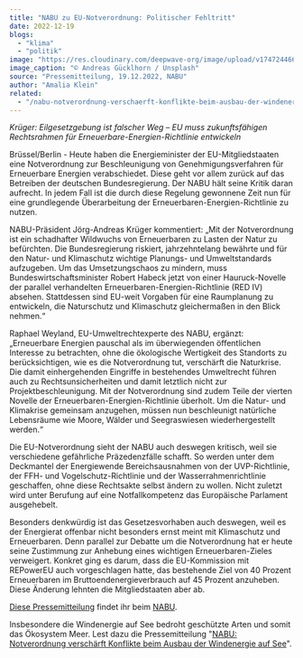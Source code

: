 ```yaml
---
title: "NABU zu EU-Notverordnung: Politischer Fehltritt"
date: 2022-12-19
blogs: 
  - "klima"
  - "politik"
image: "https://res.cloudinary.com/deepwave-org/image/upload/v1747244661/deepwave.org/eu-nordverordnung_erneuerbare_energien_solaranlage_offingen_andreas-gucklhorn-unsplash-scaled.jpg"
image_caption: "© Andreas Gücklhorn / Unsplash"
source: "Pressemitteilung, 19.12.2022, NABU"
author: "Amalia Klein"
related: 
  - "/nabu-notverordnung-verschaerft-konflikte-beim-ausbau-der-windenergie-auf-see/"
---
```


_Krüger: Eilgesetzgebung ist falscher Weg – EU muss zukunftsfähigen Rechtsrahmen für Erneuerbare-Energien-Richtlinie entwickeln_

Brüssel/Berlin - Heute haben die Energieminister der EU-Mitgliedstaaten eine Notverordnung zur Beschleunigung von Genehmigungsverfahren für Erneuerbare Energien verabschiedet. Diese geht vor allem zurück auf das Betreiben der deutschen Bundesregierung. Der NABU hält seine Kritik daran aufrecht. In jedem Fall ist die durch diese Regelung gewonnene Zeit nun für eine grundlegende Überarbeitung der Erneuerbaren-Energien-Richtlinie zu nutzen.

NABU-Präsident Jörg-Andreas Krüger kommentiert: „Mit der Notverordnung ist ein schadhafter Wildwuchs von Erneuerbaren zu Lasten der Natur zu befürchten. Die Bundesregierung riskiert, jahrzehntelang bewährte und für den Natur- und Klimaschutz wichtige Planungs- und Umweltstandards aufzugeben. Um das Umsetzungschaos zu mindern, muss Bundeswirtschaftsminister Robert Habeck jetzt von einer Hauruck-Novelle der parallel verhandelten Erneuerbaren-Energien-Richtlinie (RED IV) absehen. Stattdessen sind EU-weit Vorgaben für eine Raumplanung zu entwickeln, die Naturschutz und Klimaschutz gleichermaßen in den Blick nehmen.“

Raphael Weyland, EU-Umweltrechtexperte des NABU, ergänzt: „Erneuerbare Energien pauschal als im überwiegenden öffentlichen Interesse zu betrachten, ohne die ökologische Wertigkeit des Standorts zu berücksichtigen, wie es die Notverordnung tut, verschärft die Naturkrise. Die damit einhergehenden Eingriffe in bestehendes Umweltrecht führen auch zu Rechtsunsicherheiten und damit letztlich nicht zur Projektbeschleunigung. Mit der Notverordnung sind zudem Teile der vierten Novelle der Erneuerbaren-Energien-Richtlinie überholt. Um die Natur- und Klimakrise gemeinsam anzugehen, müssen nun beschleunigt natürliche Lebensräume wie Moore, Wälder und Seegraswiesen wiederhergestellt werden.“

Die EU-Notverordnung sieht der NABU auch deswegen kritisch, weil sie verschiedene gefährliche Präzedenzfälle schafft. So werden unter dem Deckmantel der Energiewende Bereichsausnahmen von der UVP-Richtlinie, der FFH- und Vogelschutz-Richtlinie und der Wasserrahmenrichtlinie geschaffen, ohne diese Rechtsakte selbst ändern zu wollen. Nicht zuletzt wird unter Berufung auf eine Notfallkompetenz das Europäische Parlament ausgehebelt.

Besonders denkwürdig ist das Gesetzesvorhaben auch deswegen, weil es der Energierat offenbar nicht besonders ernst meint mit Klimaschutz und Erneuerbaren. Denn parallel zur Debatte um die Notverordnung hat er heute seine Zustimmung zur Anhebung eines wichtigen Erneuerbaren-Zieles verweigert. Konkret ging es darum, dass die EU-Kommission mit REPowerEU auch vorgeschlagen hatte, das bestehende Ziel von 40 Prozent Erneuerbaren im Bruttoendenergieverbrauch auf 45 Prozent anzuheben. Diese Änderung lehnten die Mitgliedstaaten aber ab.

[Diese Pressemitteilung](https://www.nabu.de/presse/pressemitteilungen/index.php?popup=true&show=36552&db=presseservice) findet ihr beim [NABU](https://www.nabu.de/).

Insbesondere die Windenergie auf See bedroht geschützte Arten und somit das Ökosystem Meer. Lest dazu die Pressemitteilung "[NABU: Notverordnung verschärft Konflikte beim Ausbau der Windenergie auf See](https://www.deepwave.org/nabu-notverordnung-verschaerft-konflikte-beim-ausbau-der-windenergie-auf-see/)".
